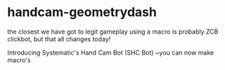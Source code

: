 # handcam-geometrydash
the closest we have got to legit gameplay using a macro is probably ZCB clickbot, but that all changes today!

Introducing Systematic's Hand Cam Bot (SHC Bot)
  ~you can now make macro's
